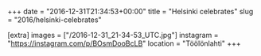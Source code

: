 +++
date = "2016-12-31T21:34:53+00:00"
title = "Helsinki celebrates"
slug = "2016/helsinki-celebrates"

[extra]
images = ["/2016-12-31_21-34-53_UTC.jpg"]
instagram = "https://instagram.com/p/BOsmDooBcLB"
location = "Töölönlahti"
+++
